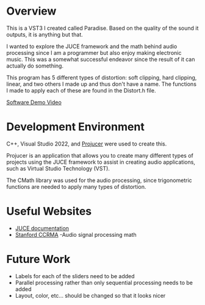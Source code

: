 # Overview
This is a VST3 I created called Paradise. Based on the quality of the sound it outputs, it is anything but that.

I wanted to explore the JUCE framework and the math behind audio processing since I am a programmer but also enjoy making electronic music.
This was a somewhat successful endeavor since the result of it can actually do something. 

This program has 5 different types of distortion: soft clipping, hard clipping, linear, and two others I made up and thus don't have a name.
The functions I made to apply each of these are found in the Distort.h file.

[Software Demo Video](https://youtu.be/i4okrdUCJWg)

# Development Environment

C++, Visual Studio 2022, and [Projucer](https://juce.com/discover/projucer) were used to create this.

Projucer is an application that allows you to create many different types of projects using the JUCE framework 
to assist in creating audio applications, such as Virtual Studio Technology (VST). 

The CMath library was used for the audio processing, since trigonometric functions are needed to apply many
types of distortion.

# Useful Websites

* [JUCE documentation](https://docs.juce.com/master/index.html)
* [Stanford CCRMA](https://ccrma.stanford.edu/~jos/pasp/Virtual_Musical_Instruments.html) -Audio signal processing math

# Future Work

* Labels for each of the sliders need to be added
* Parallel processing rather than only sequential processing needs to be added
* Layout, color, etc... should be changed so that it looks nicer